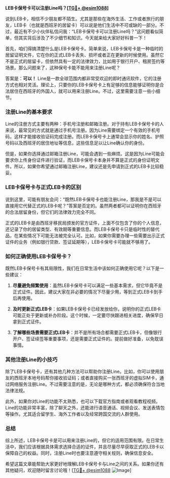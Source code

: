 **LEB卡保号卡可以注册Line吗？[[TG💪+ @esim1088](https://t.me/s/esim1088)]**

说到LEB卡，相信不少朋友都不陌生。尤其是那些在海外生活、工作或者旅行的朋友，LEB卡（也就是西班牙的居留卡）可以说是他们生活中不可或缺的一部分。不过，最近有不少小伙伴私信问我：“LEB卡保号卡可以注册Line吗？”这问题看似简单，但其实背后涉及了不少细节和知识。今天就来给大家好好科普一下！

首先，咱们得搞清楚什么是LEB卡保号卡。简单来说，LEB卡保号卡是一种临时的居留证明文件，它在你的正式LEB卡丢失、损坏或者正在更新的时候使用。虽然它不是正式的居留卡，但依然具有一定的法律效力，比如用于银行开户、租房签约等场景。那么问题来了，这种保号卡能不能用来注册Line呢？

答案是：**可以！** Line是一款全球范围内都非常受欢迎的即时通讯软件，它的注册方式也相对灵活。理论上，只要你的LEB卡保号卡上有足够的信息能够证明你是合法居住在西班牙的外国人，就可以用来注册Line。不过，这里需要注意一些小细节。

### 注册Line的基本要求

Line的注册方式主要有两种：手机号注册和邮箱注册。对于持有LEB卡保号卡的人来说，最常见的方式就是通过手机号注册。因为Line需要绑定一个有效的手机号码，这样才能接收验证码完成注册。而LEB卡保号卡上通常会显示你的姓名、护照号码以及西班牙的居住地址等信息，这些信息足以让Line确认你的身份。

但是，如果你选择通过邮箱注册Line，可能会遇到一些麻烦。这是因为Line可能会要求你上传身份证件进行验证，而LEB卡保号卡本身并不算是正式的身份证明文件。所以，如果你希望通过邮箱注册Line，建议还是先申请到正式的LEB卡比较稳妥。

### LEB卡保号卡与正式LEB卡的区别

说到这里，可能有朋友会问：“既然LEB卡保号卡也能注册Line，那我是不是可以直接用它代替正式的LEB卡呢？”答案是否定的。虽然两者都可以证明你在西班牙的合法居留身份，但它们的法律效力完全不同。

正式的LEB卡是由西班牙移民局颁发的官方证件，上面不仅包含了你的个人信息，还记录了你的居留类型、有效期等重要信息。而LEB卡保号卡只是临时性的替代品，在某些情况下可能无法被完全认可。比如，如果你需要办理一些需要出示正式证件的业务（例如银行贷款、签证延期等），LEB卡保号卡可能就不够用了。

### 如何正确使用LEB卡保号卡？

既然LEB卡保号卡有其局限性，我们在日常生活中该如何正确使用它呢？以下是一些建议：

1. **尽量避免频繁使用**：虽然LEB卡保号卡可以满足一些基本需求，但它毕竟不是正式证件。因此，建议大家在非必要的情况下尽量少用，等到正式LEB卡到手后再使用。

2. **及时更新正式LEB卡**：如果LEB卡保号卡已经发放给你，说明你的正式LEB卡可能正处于更新或补办阶段。这个时候，一定要尽快跟进相关进度，确保早日拿到正式证件。

3. **了解哪些场景需要正式LEB卡**：并不是所有场合都需要正式LEB卡，但像银行开户、签证续签等重要事项，还是需要正式证件的。提前做好准备，以免耽误事情。

### 其他注册Line的小技巧

除了LEB卡保号卡，还有其他几种方法可以帮助你注册Line。比如，你可以使用朋友的西班牙本地号码帮你接收验证码；或者直接购买一张西班牙的虚拟SIM卡，通过网络服务注册Line。不过需要注意的是，无论是哪种方式，都必须确保符合当地法律法规。

此外，如果你对Line的功能不太熟悉，也可以下载官方指南或者观看教程视频。Line的功能非常丰富，除了聊天之外，还能进行语音通话、视频会议、发送表情包等操作。尤其适合留学生、海外工作者以及经常跨国交流的人群使用。

### 总结

综上所述，LEB卡保号卡是可以用来注册Line的，但它的适用范围有限。在日常生活中，我们应该根据具体需求选择合适的证件，并且尽量尽早获取正式的LEB卡以保障自己的权益。同时，注册Line时也要注意遵守相关规则，确保信息安全。

希望这篇文章能帮助大家更好地理解LEB卡保号卡与Line之间的关系。如果你还有其他疑问，欢迎随时留言讨论哦！[[TG💪+ @esim1088](https://t.me/s/esim1088) ![Image](https://i.postimg.cc/4NQfJmqS/Snipaste-2025-05-13-00-14-12.png)]